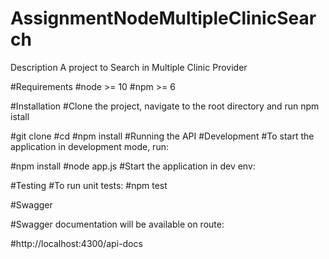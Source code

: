 # AssignmentNodeMultipleClinicSearch
Description
A project to Search in Multiple Clinic Provider



#Requirements
#node >= 10
#npm >= 6

#Installation
#Clone the project, navigate to the root directory and run npm istall

#git clone <url>
#cd <folderName>
#npm install
#Running the API
#Development
#To start the application in development mode, run:


#npm install
#node app.js
#Start the application in dev env:


#Testing
#To run unit tests:
#npm test
  
#Swagger

#Swagger documentation will be available on route:

#http://localhost:4300/api-docs






